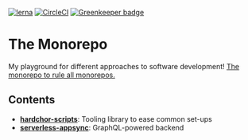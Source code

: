 [![lerna](https://img.shields.io/badge/maintained%20with-lerna-cc00ff.svg)](https://lernajs.io/)
[![CircleCI](https://circleci.com/gh/hardchor/monorepo.svg?style=svg)](https://circleci.com/gh/hardchor/monorepo) [![Greenkeeper badge](https://badges.greenkeeper.io/hardchor/monorepo.svg)](https://greenkeeper.io/)

# The Monorepo

My playground for different approaches to software development!
[The monorepo to rule all monorepos.](https://xkcd.com/927/)

## Contents

- [**hardchor-scripts**](./packages/hardchor-scripts/README.md): Tooling library to ease common set-ups
- [**serverless-appsync**](./packages/serverless-appsync/README.md): GraphQL-powered backend
